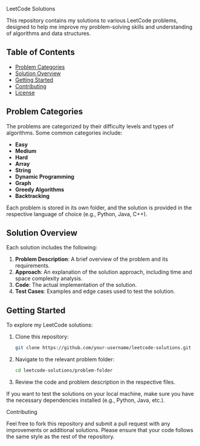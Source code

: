 LeetCode Solutions

This repository contains my solutions to various LeetCode problems, designed to help me improve my problem-solving skills and understanding of algorithms and data structures.

## Table of Contents

- [Problem Categories](#problem-categories)
- [Solution Overview](#solution-overview)
- [Getting Started](#getting-started)
- [Contributing](#contributing)
- [License](#license)

## Problem Categories

The problems are categorized by their difficulty levels and types of algorithms. Some common categories include:

- **Easy**
- **Medium**
- **Hard**
- **Array**
- **String**
- **Dynamic Programming**
- **Graph**
- **Greedy Algorithms**
- **Backtracking**

Each problem is stored in its own folder, and the solution is provided in the respective language of choice (e.g., Python, Java, C++).

## Solution Overview

Each solution includes the following:

1. **Problem Description**: A brief overview of the problem and its requirements.
2. **Approach**: An explanation of the solution approach, including time and space complexity analysis.
3. **Code**: The actual implementation of the solution.
4. **Test Cases**: Examples and edge cases used to test the solution.

## Getting Started

To explore my LeetCode solutions:

1. Clone this repository:
    ```bash
    git clone https://github.com/your-username/leetcode-solutions.git
    ```
2. Navigate to the relevant problem folder:
    ```bash
    cd leetcode-solutions/problem-folder
    ```
3. Review the code and problem description in the respective files.

If you want to test the solutions on your local machine, make sure you have the necessary dependencies installed (e.g., Python, Java, etc.).

Contributing

Feel free to fork this repository and submit a pull request with any improvements or additional solutions. Please ensure that your code follows the same style as the rest of the repository.
